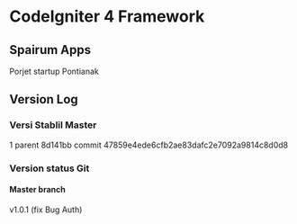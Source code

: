 # CodeIgniter 4 Framework

## Spairum Apps

Porjet startup Pontianak

## Version Log

### Versi Stablil Master

1 parent 8d141bb commit 47859e4ede6cfb2ae83dafc2e7092a9814c8d0d8

### Version status Git

#### Master branch

v1.0.1 (fix Bug Auth)
